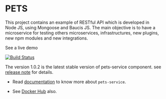 # PETS

This project contains an example of RESTful API which is developed in Node JS, using Mongoose and Baucis JS. The main objective is to have a microservice for testing others microservices, infrastructures, new plugins, new npm modules and new integrations.

See a live demo

[![Build Status](https://travis-ci.org/dani8art/pets.svg?branch=master)](https://travis-ci.org/http://github.com/dani8art/pets)

The version 1.0.2 is the latest stable version of pets-service component.
see [release note](http://github.com/dani8art/pets/releases/tag/1.0.2) for details.

- Read [documentation](./docs) to know more about `pets-service`.

- See [Docker Hub](https://hub.docker.com/r/darteaga/pets/) also.